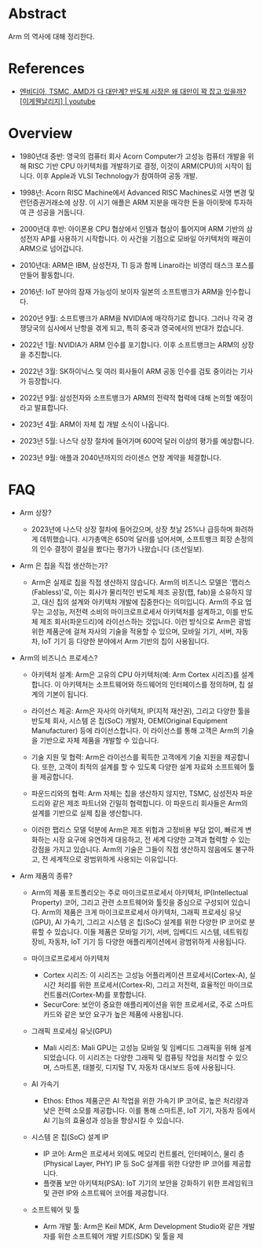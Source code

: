 # Abstract

Arm 의 역사에 대해 정리한다.

# References

- [엔비디아, TSMC, AMD가 다 대만계? 반도체 시장은 왜 대만이 꽉 잡고 있을까? [이게웬날리지] | youtube](https://www.youtube.com/watch?v=UaAMVfftHJU)

# Overview

- 1980년대 중반: 영국의 컴퓨터 회사 Acorn Computer가 고성능 컴퓨터 개발을 위해 RISC 기반 CPU 아키텍처를 개발하기로 결정, 이것이 ARM(CPU)의 시작이 됩니다. 이후 Apple과 VLSI Technology가 참여하여 공동 개발.

- 1998년: Acorn RISC Machine에서 Advanced RISC Machines로 사명 변경 및 런던증권거래소에 상장. 이 시기 애플은 ARM 지분을 매각한 돈을 아이팟에 투자하여 큰 성공을 거둡니다.

- 2000년대 후반: 아이폰용 CPU 협상에서 인텔과 협상이 틀어지며 ARM 기반의 삼성전자 AP를 사용하기 시작합니다. 이 사건을 기점으로 모바일 아키텍처의 패권이 ARM으로 넘어갑니다.

- 2010년대: ARM은 IBM, 삼성전자, TI 등과 함께 Linaro라는 비영리 태스크 포스를 만들어 활동합니다.

- 2016년: IoT 분야의 잠재 가능성이 보이자 일본의 소프트뱅크가 ARM을 인수합니다.

- 2020년 9월: 소프트뱅크가 ARM을 NVIDIA에 매각하기로 합니다. 그러나 각국 경쟁당국의 심사에서 난항을 겪게 되고, 특히 중국과 영국에서의 반대가 컸습니다.

- 2022년 1월: NVIDIA가 ARM 인수를 포기합니다. 이후 소프트뱅크는 ARM의 상장을 추진합니다.

- 2022년 3월: SK하이닉스 및 여러 회사들이 ARM 공동 인수를 검토 중이라는 기사가 등장합니다.

- 2022년 9월: 삼성전자와 소프트뱅크가 ARM의 전략적 협력에 대해 논의할 예정이라고 발표합니다.

- 2023년 4월: ARM이 자체 칩 개발 소식이 나옵니다.

- 2023년 5월: 나스닥 상장 절차에 들어가며 600억 달러 이상의 평가를 예상합니다.

- 2023년 9월: 애플과 2040년까지의 라이센스 연장 계약을 체결합니다.

# FAQ

- Arm 상장?
  - 2023년에 나스닥 상장 절차에 들어갔으며, 상장 첫날 25%나 급등하며 화려하게 데뷔했습니다. 시가총액은 650억 달러를 넘어서며, 소프트뱅크 회장 손정의의 인수 결정이 결실을 봤다는 평가가 나왔습니다​ (조선일보)​.

- Arm 은 칩을 직접 생산하는가?
  - Arm은 실제로 칩을 직접 생산하지 않습니다. Arm의 비즈니스 모델은 '팹리스(Fabless)'로, 이는 회사가 물리적인 반도체 제조 공장(팹, fab)을 소유하지 않고, 대신 칩의 설계와 아키텍처 개발에 집중한다는 의미입니다. Arm의 주요 업무는 고성능, 저전력 소비의 마이크로프로세서 아키텍처를 설계하고, 이를 반도체 제조 회사(파운드리)에 라이선스하는 것입니다. 이런 방식으로 Arm은 광범위한 제품군에 걸쳐 자사의 기술을 적용할 수 있으며, 모바일 기기, 서버, 자동차, IoT 기기 등 다양한 분야에서 Arm 기반의 칩이 사용됩니다.

- Arm의 비즈니스 프로세스?
  - 아키텍처 설계: Arm은 고유의 CPU 아키텍처(예: Arm Cortex 시리즈)를 설계합니다. 이 아키텍처는 소프트웨어와 하드웨어의 인터페이스를 정의하며, 칩 설계의 기본이 됩니다.
  - 라이선스 제공: Arm은 자사의 아키텍처, IP(지적 재산권), 그리고 다양한 툴을 반도체 회사, 시스템 온 칩(SoC) 개발자, OEM(Original Equipment Manufacturer) 등에 라이선스합니다. 이 라이선스를 통해 고객은 Arm의 기술을 기반으로 자체 제품을 개발할 수 있습니다.
  - 기술 지원 및 협력: Arm은 라이선스를 획득한 고객에게 기술 지원을 제공합니다. 또한, 고객이 최적의 설계를 할 수 있도록 다양한 설계 자료와 소프트웨어 툴을 제공합니다.
  - 파운드리와의 협력: Arm 자체는 칩을 생산하지 않지만, TSMC, 삼성전자 파운드리와 같은 제조 파트너와 긴밀히 협력합니다. 이 파운드리 회사들은 Arm의 설계를 기반으로 실제 칩을 생산합니다.

  - 이러한 팹리스 모델 덕분에 Arm은 제조 위험과 고정비용 부담 없이, 빠르게 변화하는 시장 요구에 유연하게 대응하고, 전 세계 다양한 고객과 협력할 수 있는 강점을 가지고 있습니다. Arm의 기술은 그들이 직접 생산하지 않음에도 불구하고, 전 세계적으로 광범위하게 사용되는 이유입니다.

- Arm 제품의 종류?

  - Arm의 제품 포트폴리오는 주로 마이크로프로세서 아키텍처, IP(Intellectual Property) 코어, 그리고 관련 소프트웨어와 툴킷을 중심으로 구성되어 있습니다. Arm의 제품은 크게 마이크로프로세서 아키텍처, 그래픽 프로세싱 유닛(GPU), AI 가속기, 그리고 시스템 온 칩(SoC) 설계를 위한 다양한 IP 코어로 분류할 수 있습니다. 이들 제품은 모바일 기기, 서버, 임베디드 시스템, 네트워킹 장비, 자동차, IoT 기기 등 다양한 애플리케이션에서 광범위하게 사용됩니다.

  - 마이크로프로세서 아키텍처
    - Cortex 시리즈: 이 시리즈는 고성능 어플리케이션 프로세서(Cortex-A), 실시간 처리를 위한 프로세서(Cortex-R), 그리고 저전력, 효율적인 마이크로컨트롤러(Cortex-M)를 포함합니다.
    - SecurCore: 보안이 중요한 애플리케이션을 위한 프로세서로, 주로 스마트카드와 같은 보안 요구가 높은 제품에 사용됩니다.
  - 그래픽 프로세싱 유닛(GPU)
    - Mali 시리즈: Mali GPU는 고성능 모바일 및 임베디드 그래픽을 위해 설계되었습니다. 이 시리즈는 다양한 그래픽 및 컴퓨팅 작업을 처리할 수 있으며, 스마트폰, 태블릿, 디지털 TV, 자동차 대시보드 등에 사용됩니다.
  - AI 가속기
    - Ethos: Ethos 제품군은 AI 작업을 위한 가속기 IP 코어로, 높은 처리량과 낮은 전력 소모를 제공합니다. 이를 통해 스마트폰, IoT 기기, 자동차 등에서 AI 기능의 효율성과 성능을 향상시킬 수 있습니다.
  - 시스템 온 칩(SoC) 설계 IP
    - IP 코어: Arm은 프로세서 외에도 메모리 컨트롤러, 인터페이스, 물리 층(Physical Layer, PHY) IP 등 SoC 설계를 위한 다양한 IP 코어를 제공합니다.
    - 플랫폼 보안 아키텍처(PSA): IoT 기기의 보안을 강화하기 위한 프레임워크 및 관련 IP와 소프트웨어 코어를 제공합니다.
  - 소프트웨어 및 툴
    - Arm 개발 툴: Arm은 Keil MDK, Arm Development Studio와 같은 개발자를 위한 소프트웨어 개발 키트(SDK) 및 툴을 제
